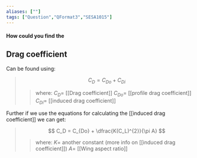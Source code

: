 ```yaml
---
aliases: [""]
tags: ["Question","QFormat3","SESA1015"]
---
```


#### How could you find the
## Drag coefficient

Can be found using:

> $$ C_D = C_{Do} + C_{Di} $$ 
>> where:
>> $C_D =$ [[Drag coefficient]]
>> $C_{Do} =$ [[profile drag coefficient]]
>> $C_{Di} =$ [[induced drag coefficient]]

Further if we use the equations for calculating the [[induced drag coefficient]] we can get:

> $$ C_D = C_{Do} + \dfrac{K(C_L)^{2}}{\pi A} $$ 
>> where:
>> $K =$ another constant (more info on [[induced drag coefficient]])
>> $A =$ [[Wing aspect ratio]]